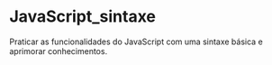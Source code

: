 # JavaScript_sintaxe
Praticar as funcionalidades do JavaScript com  uma sintaxe básica e aprimorar conhecimentos.
